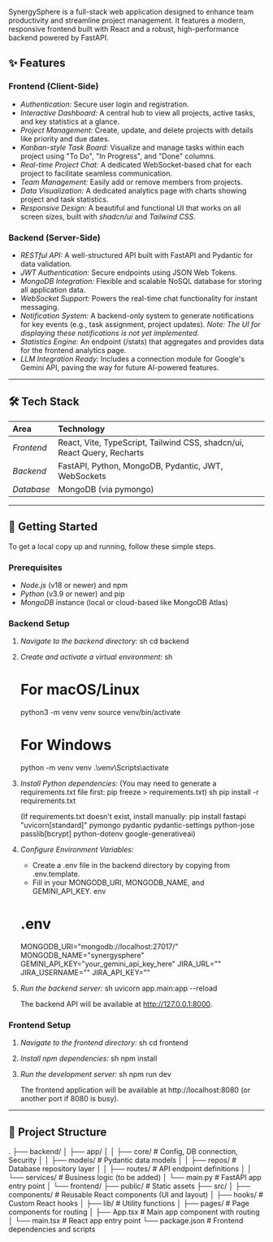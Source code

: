 SynergySphere is a full-stack web application designed to enhance team productivity and streamline project management. It features a modern, responsive frontend built with React and a robust, high-performance backend powered by FastAPI.

## ✨ Features

### Frontend (Client-Side)
- *Authentication:* Secure user login and registration.
- *Interactive Dashboard:* A central hub to view all projects, active tasks, and key statistics at a glance.
- *Project Management:* Create, update, and delete projects with details like priority and due dates.
- *Kanban-style Task Board:* Visualize and manage tasks within each project using "To Do", "In Progress", and "Done" columns.
- *Real-time Project Chat:* A dedicated WebSocket-based chat for each project to facilitate seamless communication.
- *Team Management:* Easily add or remove members from projects.
- *Data Visualization:* A dedicated analytics page with charts showing project and task statistics.
- *Responsive Design:* A beautiful and functional UI that works on all screen sizes, built with *shadcn/ui* and *Tailwind CSS*.

### Backend (Server-Side)
- *RESTful API:* A well-structured API built with FastAPI and Pydantic for data validation.
- *JWT Authentication:* Secure endpoints using JSON Web Tokens.
- *MongoDB Integration:* Flexible and scalable NoSQL database for storing all application data.
- *WebSocket Support:* Powers the real-time chat functionality for instant messaging.
- *Notification System:* A backend-only system to generate notifications for key events (e.g., task assignment, project updates). *Note: The UI for displaying these notifications is not yet implemented.*
- *Statistics Engine:* An endpoint (/stats) that aggregates and provides data for the frontend analytics page.
- *LLM Integration Ready:* Includes a connection module for Google's Gemini API, paving the way for future AI-powered features.

---

## 🛠️ Tech Stack

| Area      | Technology                                                                                             |
| :-------- | :----------------------------------------------------------------------------------------------------- |
| *Frontend*  | React, Vite, TypeScript, Tailwind CSS, shadcn/ui, React Query, Recharts |
| *Backend*   | FastAPI, Python, MongoDB, Pydantic, JWT, WebSockets |
| *Database*  | MongoDB (via pymongo)                                                    |

---

## 🚀 Getting Started

To get a local copy up and running, follow these simple steps.

### Prerequisites

- *Node.js* (v18 or newer) and npm
- *Python* (v3.9 or newer) and pip
- *MongoDB* instance (local or cloud-based like MongoDB Atlas)

### Backend Setup

1.  *Navigate to the backend directory:*
    sh
    cd backend
    

2.  *Create and activate a virtual environment:*
    sh
    # For macOS/Linux
    python3 -m venv venv
    source venv/bin/activate

    # For Windows
    python -m venv venv
    .\venv\Scripts\activate
    

3.  *Install Python dependencies:*
    (You may need to generate a requirements.txt file first: pip freeze > requirements.txt)
    sh
    pip install -r requirements.txt
    
    (If requirements.txt doesn't exist, install manually: pip install fastapi "uvicorn[standard]" pymongo pydantic pydantic-settings python-jose passlib[bcrypt] python-dotenv google-generativeai)

4.  *Configure Environment Variables:*
    -   Create a .env file in the backend directory by copying from .env.template.
    -   Fill in your MONGODB_URI, MONGODB_NAME, and GEMINI_API_KEY.
    env
    # .env
    MONGODB_URI="mongodb://localhost:27017/"
    MONGODB_NAME="synergysphere"
    GEMINI_API_KEY="your_gemini_api_key_here"
    JIRA_URL=""
    JIRA_USERNAME=""
    JIRA_API_KEY=""

    

5.  *Run the backend server:*
    sh
    uvicorn app.main:app --reload
    
    The backend API will be available at http://127.0.0.1:8000.

### Frontend Setup

1.  *Navigate to the frontend directory:*
    sh
    cd frontend
    

2.  *Install npm dependencies:*
    sh
    npm install
    

3.  *Run the development server:*
    sh
    npm run dev
    
    The frontend application will be available at http://localhost:8080 (or another port if 8080 is busy).

---

## 📁 Project Structure


.
├── backend/
│   ├── app/
│   │   ├── core/         # Config, DB connection, Security
│   │   ├── models/       # Pydantic data models
│   │   ├── repos/        # Database repository layer
│   │   ├── routes/       # API endpoint definitions
│   │   └── services/     # Business logic (to be added)
│   └── main.py           # FastAPI app entry point
│
└── frontend/
    ├── public/           # Static assets
    ├── src/
    │   ├── components/   # Reusable React components (UI and layout)
    │   ├── hooks/        # Custom React hooks
    │   ├── lib/          # Utility functions
    │   ├── pages/        # Page components for routing
    │   ├── App.tsx       # Main app component with routing
    │   └── main.tsx      # React app entry point
    └── package.json      # Frontend dependencies and scripts
